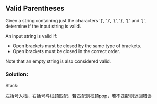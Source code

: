 ## Valid Parentheses

Given a string containing just the characters '(', ')', '{', '}', '[' and ']', determine if the input string is valid.

An input string is valid if:

- Open brackets must be closed by the same type of brackets.
- Open brackets must be closed in the correct order.

Note that an empty string is also considered valid.

### Solution:

Stack:

左括号入栈，右括号与栈顶匹配，若匹配则栈顶pop，若不匹配则返回错误

